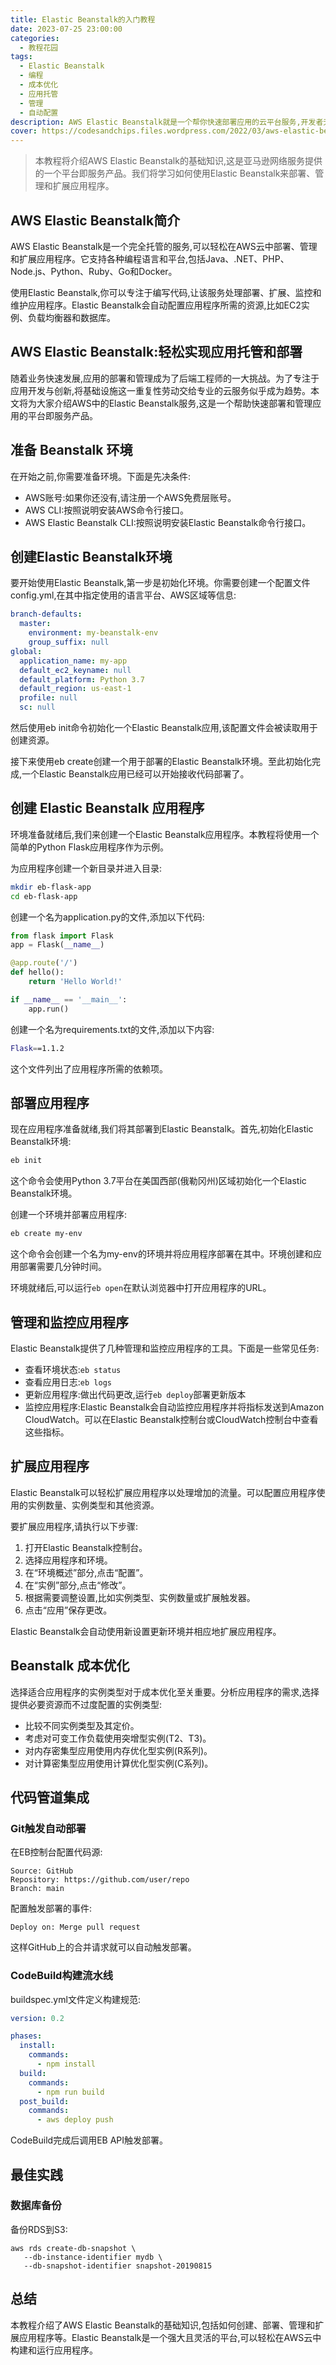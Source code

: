 ```yaml
---
title: Elastic Beanstalk的入门教程
date: 2023-07-25 23:00:00
categories:
  - 教程花园
tags:
  - Elastic Beanstalk
  - 编程
  - 成本优化
  - 应用托管
  - 管理
  - 自动配置
description: AWS Elastic Beanstalk就是一个帮你快速部署应用的云平台服务,开发者无需操心基础设施即可上线应用。这极大地降低了应用部署和管理的学习成本。你只需关注应用代码本身,将底层基础架构交给Elastic Beanstalk自动配置。
cover: https://codesandchips.files.wordpress.com/2022/03/aws-elastic-beanstalk.jpg
---
```


> 本教程将介绍AWS Elastic Beanstalk的基础知识,这是亚马逊网络服务提供的一个平台即服务产品。我们将学习如何使用Elastic Beanstalk来部署、管理和扩展应用程序。

## AWS Elastic Beanstalk简介

AWS Elastic Beanstalk是一个完全托管的服务,可以轻松在AWS云中部署、管理和扩展应用程序。它支持各种编程语言和平台,包括Java、.NET、PHP、Node.js、Python、Ruby、Go和Docker。

使用Elastic Beanstalk,你可以专注于编写代码,让该服务处理部署、扩展、监控和维护应用程序。Elastic Beanstalk会自动配置应用程序所需的资源,比如EC2实例、负载均衡器和数据库。

## AWS Elastic Beanstalk:轻松实现应用托管和部署

随着业务快速发展,应用的部署和管理成为了后端工程师的一大挑战。为了专注于应用开发与创新,将基础设施这一重复性劳动交给专业的云服务似乎成为趋势。本文将为大家介绍AWS中的Elastic Beanstalk服务,这是一个帮助快速部署和管理应用的平台即服务产品。


## 准备 Beanstalk 环境

在开始之前,你需要准备环境。下面是先决条件:

- AWS账号:如果你还没有,请注册一个AWS免费层账号。
- AWS CLI:按照说明安装AWS命令行接口。
- AWS Elastic Beanstalk CLI:按照说明安装Elastic Beanstalk命令行接口。

## 创建Elastic Beanstalk环境

要开始使用Elastic Beanstalk,第一步是初始化环境。你需要创建一个配置文件config.yml,在其中指定使用的语言平台、AWS区域等信息:

```yaml
branch-defaults:
  master:
    environment: my-beanstalk-env
    group_suffix: null
global:
  application_name: my-app
  default_ec2_keyname: null
  default_platform: Python 3.7
  default_region: us-east-1
  profile: null
  sc: null
```

然后使用eb init命令初始化一个Elastic Beanstalk应用,该配置文件会被读取用于创建资源。

接下来使用eb create创建一个用于部署的Elastic Beanstalk环境。至此初始化完成,一个Elastic Beanstalk应用已经可以开始接收代码部署了。

## 创建 Elastic Beanstalk 应用程序

环境准备就绪后,我们来创建一个Elastic Beanstalk应用程序。本教程将使用一个简单的Python Flask应用程序作为示例。

为应用程序创建一个新目录并进入目录:

```sh
mkdir eb-flask-app
cd eb-flask-app
```

创建一个名为application.py的文件,添加以下代码:

```python
from flask import Flask
app = Flask(__name__)

@app.route('/')
def hello():
    return 'Hello World!'

if __name__ == '__main__':
    app.run()
```

创建一个名为requirements.txt的文件,添加以下内容:

```sh
Flask==1.1.2
```

这个文件列出了应用程序所需的依赖项。

## 部署应用程序

现在应用程序准备就绪,我们将其部署到Elastic Beanstalk。首先,初始化Elastic Beanstalk环境:

```sh
eb init
```

这个命令会使用Python 3.7平台在美国西部(俄勒冈州)区域初始化一个Elastic Beanstalk环境。

创建一个环境并部署应用程序:

```sh
eb create my-env
```

这个命令会创建一个名为my-env的环境并将应用程序部署在其中。环境创建和应用部署需要几分钟时间。

环境就绪后,可以运行`eb open`在默认浏览器中打开应用程序的URL。

## 管理和监控应用程序

Elastic Beanstalk提供了几种管理和监控应用程序的工具。下面是一些常见任务:

- 查看环境状态:`eb status`
- 查看应用日志:`eb logs` 
- 更新应用程序:做出代码更改,运行`eb deploy`部署更新版本
- 监控应用程序:Elastic Beanstalk会自动监控应用程序并将指标发送到Amazon CloudWatch。可以在Elastic Beanstalk控制台或CloudWatch控制台中查看这些指标。

## 扩展应用程序

Elastic Beanstalk可以轻松扩展应用程序以处理增加的流量。可以配置应用程序使用的实例数量、实例类型和其他资源。

要扩展应用程序,请执行以下步骤:

1. 打开Elastic Beanstalk控制台。
2. 选择应用程序和环境。
3. 在“环境概述”部分,点击“配置”。
4. 在“实例”部分,点击“修改”。
5. 根据需要调整设置,比如实例类型、实例数量或扩展触发器。
6. 点击“应用”保存更改。

Elastic Beanstalk会自动使用新设置更新环境并相应地扩展应用程序。

## Beanstalk 成本优化

选择适合应用程序的实例类型对于成本优化至关重要。分析应用程序的需求,选择提供必要资源而不过度配置的实例类型:

- 比较不同实例类型及其定价。
- 考虑对可变工作负载使用突增型实例(T2、T3)。
- 对内存密集型应用使用内存优化型实例(R系列)。
- 对计算密集型应用使用计算优化型实例(C系列)。

## 代码管道集成

### Git触发自动部署

在EB控制台配置代码源:

```
Source: GitHub
Repository: https://github.com/user/repo
Branch: main
```

配置触发部署的事件:

```
Deploy on: Merge pull request
```

这样GitHub上的合并请求就可以自动触发部署。

### CodeBuild构建流水线

buildspec.yml文件定义构建规范:

```yaml
version: 0.2

phases:
  install:
    commands:
      - npm install
  build: 
    commands:
      - npm run build
  post_build:
    commands:
      - aws deploy push
```

CodeBuild完成后调用EB API触发部署。

##  最佳实践

### 数据库备份

备份RDS到S3:

```
aws rds create-db-snapshot \
   --db-instance-identifier mydb \
   --db-snapshot-identifier snapshot-20190815
```

## 总结

本教程介绍了AWS Elastic Beanstalk的基础知识,包括如何创建、部署、管理和扩展应用程序等。Elastic Beanstalk是一个强大且灵活的平台,可以轻松在AWS云中构建和运行应用程序。


